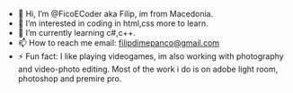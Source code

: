 - 👋 Hi, I’m @FicoECoder aka Filip, im from Macedonia.
- 👀 I’m interested in coding in html,css more to learn.
- 🌱 I’m currently learning c#,c++.
- 📫 How to reach me email: filipdimepanco@gmail.com
- ⚡ Fun fact: I like playing videogames, im also working with photography and video-photo editing. Most of the work i do is on adobe light room, photoshop and premire pro.
